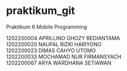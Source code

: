 # praktikum_git
Praktikum 6 Mobile Programming

1202200004 APRILLINO GHOZY REDIANTAMA </br>
1202200020 NAUFAL RIZKI HARIYONO </br>
1202200023 DIMAS CAHYO UTOMO </br>
1202200033 MOCHAMAD NUR FIRMANSYACH </br>
1202200067 ARYA WARDHANA SETIAWAN </br>
